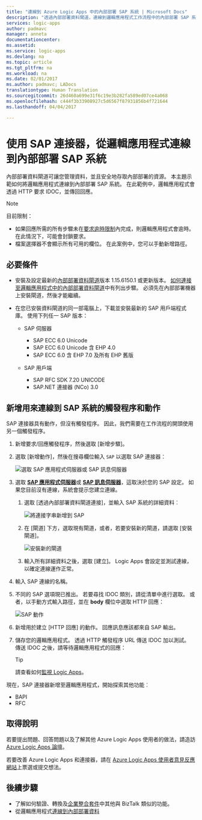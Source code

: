 ```yaml
---
title: "連線到 Azure Logic Apps 中的內部部署 SAP 系統 | Microsoft Docs"
description: "透過內部部署資料閘道，連線到邏輯應用程式工作流程中的內部部署 SAP 系統"
services: logic-apps
author: padmavc
manager: anneta
documentationcenter: 
ms.assetid: 
ms.service: logic-apps
ms.devlang: na
ms.topic: article
ms.tgt_pltfrm: na
ms.workload: na
ms.date: 02/01/2017
ms.author: padmavc; LADocs
translationtype: Human Translation
ms.sourcegitcommit: 26d460a699e31f6c19e3b282fa589ed07ce4a068
ms.openlocfilehash: c444f3b33908927c5d6567f87931856b4f721644
ms.lasthandoff: 04/04/2017

---
```


# <a name="connect-to-an-on-premises-sap-system-from-logic-apps-with-the-sap-connector"></a>使用 SAP 連接器，從邏輯應用程式連線到內部部署 SAP 系統 

內部部署資料閘道可讓您管理資料，並且安全地存取內部部署的資源。 本主題示範如何將邏輯應用程式連線到內部部署 SAP 系統。 在此範例中，邏輯應用程式會透過 HTTP 要求 IDOC，並傳回回應。    

> [!NOTE]
> 目前限制： 
> - 如果回應所需的所有步驟未在[要求逾時限制](./logic-apps-limits-and-config.md)內完成，則邏輯應用程式會逾時。 在此情況下，可能會封鎖要求。 
> - 檔案選擇器不會顯示所有可用的欄位。 在此案例中，您可以手動新增路徑。

## <a name="prerequisites"></a>必要條件

- 安裝及設定最新的[內部部署資料閘道](https://www.microsoft.com/download/details.aspx?id=53127)版本 1.15.6150.1 或更新版本。 [如何連接至邏輯應用程式中的內部部署資料閘道](http://aka.ms/logicapps-gateway)中有列出步驟。 必須先在內部部署機器上安裝閘道，然後才能繼續。

- 在您已安裝資料閘道的同一部電腦上，下載並安裝最新的 SAP 用戶端程式庫。 使用下列任一 SAP 版本： 
    - SAP 伺服器
        - SAP ECC 6.0 Unicode
        - SAP ECC 6.0 Unicode 含 EHP 4.0
        - SAP ECC 6.0 含 EHP 7.0 及所有 EHP 舊版
 
    - SAP 用戶端
        - SAP RFC SDK 7.20 UNICODE
        - SAP.NET 連接器 (NCo) 3.0

## <a name="add-triggers-and-actions-for-connecting-to-your-sap-system"></a>新增用來連線到 SAP 系統的觸發程序和動作

SAP 連接器具有動作，但沒有觸發程序。 因此，我們需要在工作流程的開頭使用另一個觸發程序。 

1. 新增要求/回應觸發程序，然後選取 [新增步驟]。

2. 選取 [新增動作]，然後在搜尋欄位輸入 `SAP` 以選取 SAP 連接器：    

     ![選取 SAP 應用程式伺服器或 SAP 訊息伺服器](media/logic-apps-using-sap-connector/sap-action.png)

3. 選取 [**SAP 應用程式伺服器**](https://wiki.scn.sap.com/wiki/display/ABAP/ABAP+Application+Server)或 [**SAP 訊息伺服器**](http://help.sap.com/saphelp_nw70/helpdata/en/40/c235c15ab7468bb31599cc759179ef/frameset.htm)，這取決於您的 SAP 設定。 如果您目前沒有連線，系統會提示您建立連線。

   1. 選取 [透過內部部署資料閘道連接]，並輸入 SAP 系統的詳細資料︰   

       ![將連接字串新增到 SAP](media/logic-apps-using-sap-connector/picture2.png)  

   2. 在 [閘道] 下方，選取現有閘道，或者，若要安裝新的閘道，請選取 [安裝閘道]。

        ![安裝新的閘道](media/logic-apps-using-sap-connector/install-gateway.png)
  
   3. 輸入所有詳細資料之後，選取 [建立]。 
   Logic Apps 會設定並測試連線，以確定連線運作正常。

4. 輸入 SAP 連線的名稱。

5. 不同的 SAP 選項現已推出。 若要尋找 IDOC 類別，請從清單中進行選取。 或者，以手動方式輸入路徑，並在 **body** 欄位中選取 HTTP 回應：

     ![SAP 動作](media/logic-apps-using-sap-connector/picture3.png)

6. 新增用於建立 [HTTP 回應] 的動作。 回應訊息應該都來自 SAP 輸出。

7. 儲存您的邏輯應用程式。 透過 HTTP 觸發程序 URL 傳送 IDOC 加以測試。 傳送 IDOC 之後，請等待邏輯應用程式的回應：   

     > [!TIP]
     > 請查看如何[監視 Logic Apps](../logic-apps/logic-apps-monitor-your-logic-apps.md)。

現在，SAP 連接器新增至邏輯應用程式，開始探索其他功能︰

- BAPI
- RFC

## <a name="get-help"></a>取得說明

若要提出問題、回答問題以及了解其他 Azure Logic Apps 使用者的做法，請造訪 [Azure Logic Apps 論壇](https://social.msdn.microsoft.com/Forums/en-US/home?forum=azurelogicapps)。

若要改善 Azure Logic Apps 和連接器，請在 [Azure Logic Apps 使用者意見反應網站](http://aka.ms/logicapps-wish)上票選或提交想法。

## <a name="next-steps"></a>後續步驟

- 了解如何驗證、轉換及[企業整合套件](../logic-apps/logic-apps-enterprise-integration-overview.md)中其他與 BizTalk 類似的功能。 
- 從邏輯應用程式[連線到內部部署資料](../logic-apps/logic-apps-gateway-connection.md)

